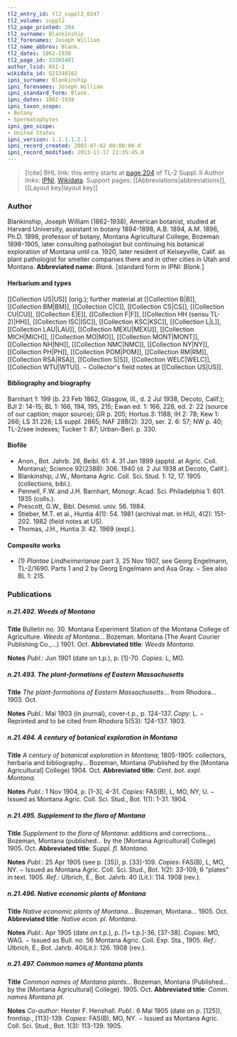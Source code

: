 ```yaml
---
tl2_entry_id: tl2_suppl2_0247
tl2_volume: suppl2
tl2_page_printed: 204
tl2_surname: Blankinship
tl2_forenames: Joseph William
tl2_name_abbrev: Blank.
tl2_dates: 1862-1938
tl2_page_id: 33265401
author_lsid: 851-1
wikidata_id: Q21340162
ipni_surname: Blankinship
ipni_forenames: Joseph William
ipni_standard_form: Blank.
ipni_dates: 1862-1938
ipni_taxon_scope: 
- Botany
- Spermatophytes
ipni_geo_scope: 
- United States
ipni_version: 1.1.1.1.2.1
ipni_record_created: 2003-07-02 00:00:00.0
ipni_record_modified: 2013-11-17 22:35:45.0
---
```


> [!cite] BHL link: this entry starts at [page 204](https://www.biodiversitylibrary.org/page/33265401) of TL-2 Suppl. II
> Author links: [IPNI](https://www.ipni.org/a/851-1), [Wikidata](https://www.wikidata.org/wiki/Q21340162). Support pages: [[Abbreviations|abbreviations]], [[Layout key|layout key]]

### Author

Blankinship, Joseph William (1862-1938), American botanist, studied at Harvard University, assistant in botany 1894-1898, A.B. 1894, A.M. 1896, Ph.D. 1898, professor of botany, Montana Agricultural College, Bozeman 1898-1905, later consulting pathologist but continuing his botanical exploration of Montana until ca. 1920, later resident of Kelseyville, Calif. as plant pathologist for smelter companies there and in other cities in Utah and Montana. 
**Abbreviated name**: *Blank.* \[standard form in IPNI: *Blank.*\]

#### Herbarium and types

[[Collection US|US]] (orig.); further material at [[Collection B|B]], [[Collection BM|BM]], [[Collection C|C]], [[Collection CS|CS]], [[Collection CU|CU]], [[Collection E|E]], [[Collection F|F]], [[Collection HH (sensu TL-2)|HH]], [[Collection ISC|ISC]], [[Collection KSC|KSC]], [[Collection L|L]], [[Collection LAU|LAU]], [[Collection MEXU|MEXU]], [[Collection MICH|MICH]], [[Collection MO|MO]], [[Collection MONT|MONT]], [[Collection NH|NH]], [[Collection NMC|NMC]], [[Collection NY|NY]], [[Collection PH|PH]], [[Collection POM|POM]], [[Collection RM|RM]], [[Collection RSA|RSA]], [[Collection S|S]], [[Collection WELC|WELC]], [[Collection WTU|WTU]]. − Collector's field notes at [[Collection US|US]].

#### Bibliography and biography

Barnhart 1: 199 (b. 23 Feb 1862, Glasgow, Ill., d. 2 Jul 1938, Decoto, Calif.); BJI 2: 14-15; BL 1: 166, 194, 195, 215; Ewan ed. 1: 166, 228, ed. 2: 22 (source of our caption; major source); GR p. 205; Hortus 3: 1188; IH 2: 78; Kew 1: 266; LS 31.226; LS suppl. 2865; NAF 28B(2): 320, ser. 2. 6: 57; NW p. 40; TL-2/see indexes; Tucker 1: 87; Urban-Berl. p. 330.

#### Biofile

- Anon., Bot. Jahrb. 26, Beibl. 61: 4. 31 Jan 1899 (apptd. at Agric. Coll. Montana); Science 92(2388): 306. 1940 (d. 2 Jul 1938 at Decoto, Calif.).
- Blankinship, J.W., Montana Agric. Coll. Sci. Stud. 1: 12, 17. 1905 (collections, bibl.).
- Pennell, F.W. and J.H. Barnhart, Monogr. Acad. Sci. Philadelphia 1: 601. 1935 (colls.).
- Prescott, G.W., Bibl. Desmid. univ. 56. 1984.
- Stieber, M.T. et al., Huntia 4(1): 54. 1981 (archival mat. in HU), 4(2): 151-202. 1982 (field notes at US).
- Thomas, J.H., Huntia 3: 42. 1969 (expl.).

#### Composite works

- (1) *Plantae Lindheimerianae* part 3, 25 Nov 1907, see Georg Engelmann, TL-2/1690. Parts 1 and 2 by Georg Engelmann and Asa Gray. − See also BL 1: 215.

### Publications

##### n.21.492. Weeds of Montana

**Title**
Bulletin no. 30. Montana Experiment Station of the Montana College of Agriculture. *Weeds of Montana*... Bozeman. Montana (The Avant Courier Publishing Co.,...) 1901. Oct.
**Abbreviated title**: *Weeds Montana*.

**Notes**
*Publ*.: Jun 1901 (date on t.p.), p. \[1\]-70. *Copies*: L, MO.

##### n.21.493. The plant-formations of Eastern Massachusetts

**Title**
*The plant-formations of Eastern Massachusetts*... from Rhodora... 1903. Oct.

**Notes**
*Publ*.: Mai 1903 (in journal), cover-t.p., p. 124-137. *Copy*: L. − Reprinted and to be cited from Rhodora 5(53): 124-137. 1903.

##### n.21.494. A century of botanical exploration in Montana

**Title**
*A century of botanical exploration in Montana*, 1805-1905: collectors, herbaria and bibliography... Bozeman, Montana (Published by the \[Montana Agricultural\] College) 1904. Oct.
**Abbreviated title**: *Cent. bot. expl. Montana*.

**Notes**
*Publ*.: 1 Nov 1904, p. \[1-3\], 4-31. *Copies*: FAS(B), L, MO, NY, U. − Issued as Montana Agric. Coll. Sci. Stud., Bot. 1(1): 1-31. 1904.

##### n.21.495. Supplement to the flora of Montana

**Title**
*Supplement to the flora of Montana*: additions and corrections... Bozeman, Montana (published... by the \[Montana Agricultural\] College) 1905. Oct.
**Abbreviated title**: *Suppl. fl. Montana*.

**Notes**
*Publ*.: 25 Apr 1905 (see p. \[35\]), p. \[33\]-109. *Copies*: FAS(B), L, MO, NY. − Issued as Montana Agric. Coll. Sci. Stud., Bot. 1(2): 33-109, 6 "plates" in text. 1905.
*Ref*.: Ulbrich, E., Bot. Jahrb. 40 (Lit.): 114. 1908 (rev.).

##### n.21.496. Native economic plants of Montana

**Title**
*Native economic plants of Montana*... Bozeman, Montana... 1905. Oct.
**Abbreviated title**: *Native econ. pl. Montana*.

**Notes**
*Publ*.: Apr 1905 (date on t.p.), p. \[1= t.p.\]-36, \[37-38\]. *Copies*: MO, WAG. − Issued as Bull. no. 56 Montana Agric. Coll. Exp. Sta., 1905.
*Ref*.: Ulbrich, E., Bot. Jahrb. 40(Lit.): 126. 1908 (rev.).

##### n.21.497. Common names of Montana plants

**Title**
*Common names of Montana plants*... Bozeman, Montana (Published... by the \[Montana Agricultural\] College). 1905. Oct.
**Abbreviated title**: *Comm. names Montana pl.*

**Notes**
*Co-author*: Hester F. Henshall.
*Publ*.: 6 Mai 1905 (date on p. \[125\]), frontisp., \[113\]-139. *Copies*: FAS(B), MO, NY. − Issued as Montana Agric. Coll. Sci. Stud., Bot. 1(3): 113-139. 1905.

